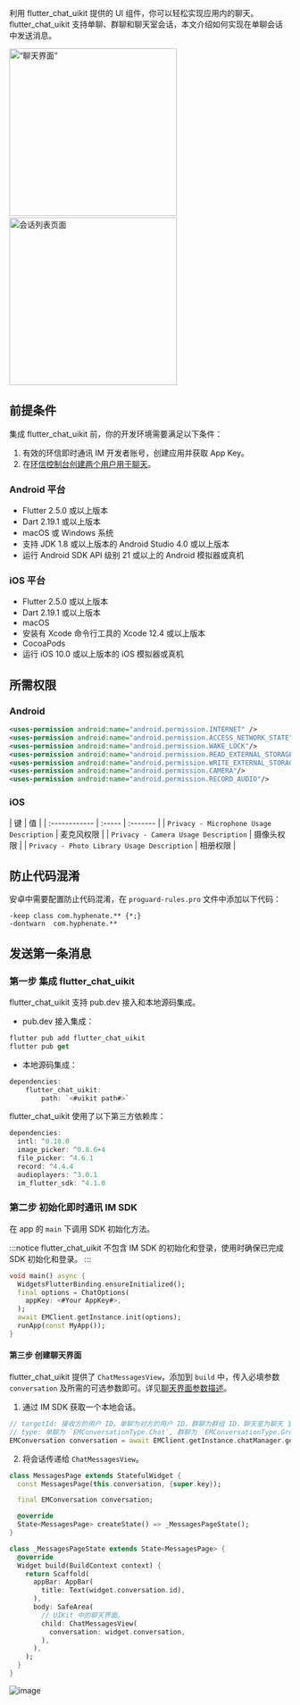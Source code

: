 
利用 flutter_chat_uikit 提供的 UI 组件，你可以轻松实现应用内的聊天。flutter_chat_uikit 支持单聊、群聊和聊天室会话，本文介绍如何实现在单聊会话中发送消息。

<img src=@static/images/uikitflutter/ChatMessagesView.png  title=“聊天界面” width="300"/>&nbsp;&nbsp;
<img src=@static/images/uikitflutter/ChatConversationsView.png  title=会话列表页面 width="300"/>

## 前提条件

集成 flutter_chat_uikit 前，你的开发环境需要满足以下条件：

1. 有效的环信即时通讯 IM 开发者账号，创建应用并获取 App Key。
2. 在[环信控制台](https://console.easemob.com/index)[创建两个用户用于聊天](/product/enable_and_configure_IM.html#创建-im-用户)。

### Android 平台

- Flutter 2.5.0 或以上版本
- Dart 2.19.1 或以上版本
- macOS 或 Windows 系统
- 支持 JDK 1.8 或以上版本的 Android Studio 4.0 或以上版本
- 运行 Android SDK API 级别 21 或以上的 Android 模拟器或真机

### iOS 平台

- Flutter 2.5.0 或以上版本
- Dart 2.19.1 或以上版本
- macOS
- 安装有 Xcode 命令行工具的 Xcode 12.4 或以上版本
- CocoaPods
- 运行 iOS 10.0 或以上版本的 iOS 模拟器或真机

## 所需权限

### Android

```xml
<uses-permission android:name="android.permission.INTERNET" />
<uses-permission android:name="android.permission.ACCESS_NETWORK_STATE"/>
<uses-permission android:name="android.permission.WAKE_LOCK"/>
<uses-permission android:name="android.permission.READ_EXTERNAL_STORAGE"/>
<uses-permission android:name="android.permission.WRITE_EXTERNAL_STORAGE"/>
<uses-permission android:name="android.permission.CAMERA"/>
<uses-permission android:name="android.permission.RECORD_AUDIO"/>
```

### iOS  

| 键 | 值 |
| :------------ | :----- | :------- |
| `Privacy - Microphone Usage Description` | 麦克风权限   |
| `Privacy - Camera Usage Description` | 摄像头权限  |
| `Privacy - Photo Library Usage Description` | 相册权限 |

## 防止代码混淆

安卓中需要配置防止代码混淆，在 `proguard-rules.pro` 文件中添加以下代码：

```
-keep class com.hyphenate.** {*;}
-dontwarn  com.hyphenate.**
```

## 发送第一条消息

### 第一步 集成 flutter_chat_uikit

flutter_chat_uikit 支持 pub.dev 接入和本地源码集成。

- pub.dev 接入集成：

```dart
flutter pub add flutter_chat_uikit
flutter pub get
```

- 本地源码集成：

```dart
dependencies:
    flutter_chat_uikit:
        path: `<#uikit path#>`
```

flutter_chat_uikit 使用了以下第三方依赖库：

```dart
dependencies:
  intl: ^0.18.0
  image_picker: ^0.8.6+4
  file_picker: ^4.6.1
  record: ^4.4.4
  audioplayers: ^3.0.1
  im_flutter_sdk: ^4.1.0
```

### 第二步 初始化即时通讯 IM SDK 

在 app 的 `main` 下调用 SDK 初始化方法。

:::notice
flutter_chat_uikit 不包含 IM SDK 的初始化和登录，使用时确保已完成 SDK 初始化和登录。
:::

```dart
void main() async {
  WidgetsFlutterBinding.ensureInitialized();
  final options = ChatOptions(
    appKey: <#Your AppKey#>,
  );
  await EMClient.getInstance.init(options);
  runApp(const MyApp());
}
```

#### 第三步 创建聊天界面

flutter_chat_uikit 提供了 `ChatMessagesView`，添加到 `build` 中，传入必填参数 `conversation` 及所需的可选参数即可。详见[聊天界面参数描述](key_function_chat_page.html#创建聊天界面)。

1. 通过 IM SDK 获取一个本地会话。

```dart
// targetId: 接收方的用户 ID。单聊为对方的用户 ID，群聊为群组 ID，聊天室为聊天 室 ID。
// type: 单聊为 `EMConversationType.Chat`, 群聊为 `EMConversationType.GroupChat`, 聊天室为 `EMConversationType.ChatRoom`。
EMConversation conversation = await EMClient.getInstance.chatManager.getConversation(targetId, type: EMConversationType.Chat);
```

2. 将会话传递给 `ChatMessagesView`。

```dart
class MessagesPage extends StatefulWidget {
  const MessagesPage(this.conversation, {super.key});

  final EMConversation conversation;

  @override
  State<MessagesPage> createState() => _MessagesPageState();
}

class _MessagesPageState extends State<MessagesPage> {
  @override
  Widget build(BuildContext context) {
    return Scaffold(
      appBar: AppBar(
        title: Text(widget.conversation.id),
      ),
      body: SafeArea(
        // UIKit 中的聊天界面。
        child: ChatMessagesView(
          conversation: widget.conversation,
        ),
      ),
    );
  }
}
```

![image](@static/images/uikitflutter/MessagesPage.png)
